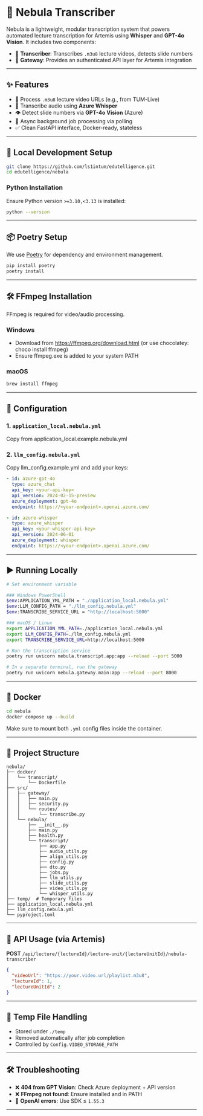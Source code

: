 # 🧠 Nebula Transcriber

Nebula is a lightweight, modular transcription system that powers automated lecture transcription for Artemis using **Whisper** and **GPT-4o Vision**. It includes two components:

- 🎯 **Transcriber**: Transcribes `.m3u8` lecture videos, detects slide numbers
- 🚪 **Gateway**: Provides an authenticated API layer for Artemis integration

---

## ✨ Features

- 🎥 Process `.m3u8` lecture video URLs (e.g., from TUM-Live)
- 🧠 Transcribe audio using **Azure Whisper**
- 👁️ Detect slide numbers via **GPT-4o Vision** (Azure)
- 🔁 Async background job processing via polling
- ✅ Clean FastAPI interface, Docker-ready, stateless

---

## 🧪 Local Development Setup

```bash
git clone https://github.com/ls1intum/edutelligence.git
cd edutelligence/nebula
```

### Python Installation

Ensure Python version `>=3.10,<3.13` is installed:

```bash
python --version
```

---

## 📦 Poetry Setup

We use [Poetry](https://python-poetry.org/) for dependency and environment management.

```bash
pip install poetry
poetry install
```

---

## 🛠 FFmpeg Installation

FFmpeg is required for video/audio processing.

### Windows

- Download from https://ffmpeg.org/download.html (or use chocolatey: choco install ffmpeg)
- Ensure ffmpeg.exe is added to your system PATH

### macOS

```bash
brew install ffmpeg
```

---

## 🔧 Configuration

### 1. `application_local.nebula.yml`

Copy from application_local.example.nebula.yml

### 2. `llm_config.nebula.yml`

Copy llm_config.example.yml and add your keys:

```yaml
- id: azure-gpt-4o
  type: azure_chat
  api_key: <your-api-key>
  api_version: 2024-02-15-preview
  azure_deployment: gpt-4o
  endpoint: https://<your-endpoint>.openai.azure.com/

- id: azure-whisper
  type: azure_whisper
  api_key: <your-whisper-api-key>
  api_version: 2024-06-01
  azure_deployment: whisper
  endpoint: https://<your-endpoint>.openai.azure.com/
```

---

## ▶️ Running Locally

```bash
# Set environment variable

### Windows PowerShell
$env:APPLICATION_YML_PATH = "./application_local.nebula.yml"
$env:LLM_CONFIG_PATH = "./llm_config.nebula.yml"
$env:TRANSCRIBE_SERVICE_URL = "http://localhost:5000"

### macOS / Linux
export APPLICATION_YML_PATH=./application_local.nebula.yml
export LLM_CONFIG_PATH=./llm_config.nebula.yml
export TRANSCRIBE_SERVICE_URL=http://localhost:5000

# Run the transcription service
poetry run uvicorn nebula.transcript.app:app --reload --port 5000

# In a separate terminal, run the gateway
poetry run uvicorn nebula.gateway.main:app --reload --port 8000

```

---

## 🐳 Docker

```bash
cd nebula
docker compose up --build
```

Make sure to mount both `.yml` config files inside the container.

---

## 📁 Project Structure

```
nebula/
├── docker/
│   └── transcript/
│       └── Dockerfile
├── src/
│   ├── gateway/
│   │   ├── main.py
│   │   ├── security.py
│   │   └── routes/
│   │       └── transcribe.py
│   └── nebula/
│       ├── __init__.py
│       ├── main.py
│       ├── health.py
│       └── transcript/
│           ├── app.py
│           ├── audio_utils.py
│           ├── align_utils.py
│           ├── config.py
│           ├── dto.py
│           ├── jobs.py
│           ├── llm_utils.py
│           ├── slide_utils.py
│           ├── video_utils.py
│           └── whisper_utils.py
├── temp/  # Temporary files
├── application_local.nebula.yml
├── llm_config.nebula.yml
└── pyproject.toml
```

---

## 📡 API Usage (via Artemis)

**POST** `/api/lecture/{lectureId}/lecture-unit/{lectureUnitId}/nebula-transcriber`

```json
{
  "videoUrl": "https://your.video.url/playlist.m3u8",
  "lectureId": 1,
  "lectureUnitId": 2
}
```

---

## 🧹 Temp File Handling

- Stored under `./temp`
- Removed automatically after job completion
- Controlled by `Config.VIDEO_STORAGE_PATH`

---

## 🛠 Troubleshooting

- ❌ **404 from GPT Vision**: Check Azure deployment + API version
- ❌ **FFmpeg not found**: Ensure installed and in PATH
- 🧪 **OpenAI errors**: Use SDK ≤ `1.55.3`

---
